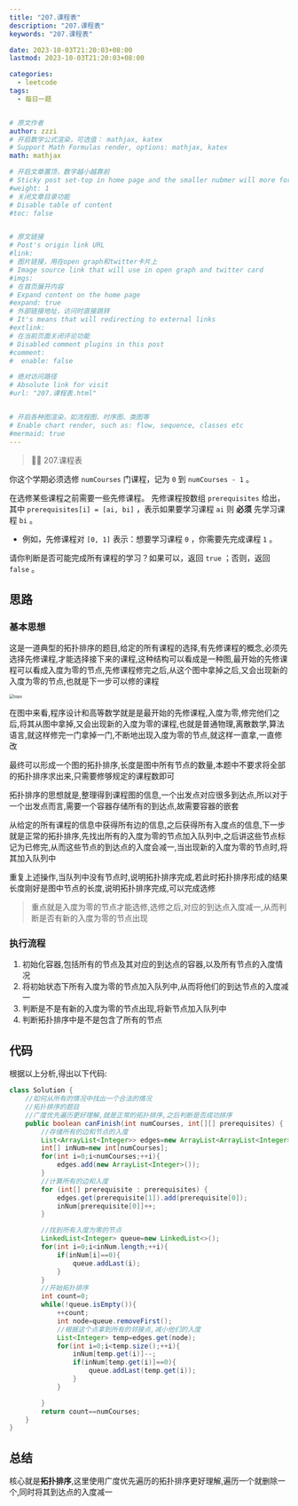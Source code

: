```yaml
---
title: "207.课程表"
description: "207.课程表"
keywords: "207.课程表"

date: 2023-10-03T21:20:03+08:00
lastmod: 2023-10-03T21:20:03+08:00

categories:
  - leetcode
tags:
  - 每日一题


# 原文作者
author: zzzi
# 开启数学公式渲染，可选值： mathjax, katex
# Support Math Formulas render, options: mathjax, katex
math: mathjax

# 开启文章置顶，数字越小越靠前
# Sticky post set-top in home page and the smaller nubmer will more forward.
#weight: 1
# 关闭文章目录功能
# Disable table of content
#toc: false


# 原文链接
# Post's origin link URL
#link:
# 图片链接，用在open graph和twitter卡片上
# Image source link that will use in open graph and twitter card
#imgs:
# 在首页展开内容
# Expand content on the home page
#expand: true
# 外部链接地址，访问时直接跳转
# It's means that will redirecting to external links
#extlink:
# 在当前页面关闭评论功能
# Disabled comment plugins in this post
#comment:
#  enable: false

# 绝对访问路径
# Absolute link for visit
#url: "207.课程表.html"


# 开启各种图渲染，如流程图、时序图、类图等
# Enable chart render, such as: flow, sequence, classes etc
#mermaid: true
---
```


>🧑‍💻 207.课程表

你这个学期必须选修 `numCourses` 门课程，记为 `0` 到 `numCourses - 1` 。

在选修某些课程之前需要一些先修课程。 先修课程按数组 `prerequisites` 给出，其中 `prerequisites[i] = [ai, bi]` ，表示如果要学习课程 `ai` 则 **必须** 先学习课程 `bi` 。

- 例如，先修课程对 `[0, 1]` 表示：想要学习课程 `0` ，你需要先完成课程 `1` 。

请你判断是否可能完成所有课程的学习？如果可以，返回 `true` ；否则，返回 `false` 。

<!--more-->

## 思路

### 基本思想

这是一道典型的拓扑排序的题目,给定的所有课程的选择,有先修课程的概念,必须先选择先修课程,才能选择接下来的课程,这种结构可以看成是一种图,最开始的先修课程可以看成入度为零的节点,先修课程修完之后,从这个图中拿掉之后,又会出现新的入度为零的节点,也就是下一步可以修的课程

<img src="https://oi-wiki.org/graph/images/topo-example-1.svg" alt="topo" style="zoom:50%;" />

在图中来看,程序设计和高等数学就是是最开始的先修课程,入度为零,修完他们之后,将其从图中拿掉,又会出现新的入度为零的课程,也就是普通物理,离散数学,算法语言,就这样修完一门拿掉一门,不断地出现入度为零的节点,就这样一直拿,一直修改

最终可以形成一个图的拓扑排序,长度是图中所有节点的数量,本题中不要求将全部的拓扑排序求出来,只需要修够规定的课程数即可

拓扑排序的思想就是,整理得到课程图的信息,一个出发点对应很多到达点,所以对于一个出发点而言,需要一个容器存储所有的到达点,故需要容器的嵌套

从给定的所有课程的信息中获得所有边的信息,之后获得所有入度点的信息,下一步就是正常的拓扑排序,先找出所有的入度为零的节点加入队列中,之后讲这些节点标记为已修完,从而这些节点的到达点的入度会减一,当出现新的入度为零的节点时,将其加入队列中

重复上述操作,当队列中没有节点时,说明拓扑排序完成,若此时拓扑排序形成的结果长度刚好是图中节点的长度,说明拓扑排序完成,可以完成选修

> 重点就是入度为零的节点才能选修,选修之后,对应的到达点入度减一,从而判断是否有新的入度为零的节点出现

### 执行流程

1. 初始化容器,包括所有的节点及其对应的到达点的容器,以及所有节点的入度情况
2. 将初始状态下所有入度为零的节点加入队列中,从而将他们的到达节点的入度减一
3. 判断是不是有新的入度为零的节点出现,将新节点加入队列中
4. 判断拓扑排序中是不是包含了所有的节点

## 代码

根据以上分析,得出以下代码:

```java
class Solution {
    //如何从所有的情况中找出一个合法的情况
    //拓扑排序的题目
    //广度优先遍历更好理解,就是正常的拓扑排序,之后判断是否成功排序
    public boolean canFinish(int numCourses, int[][] prerequisites) {
        //存储所有的边和节点的入度
        List<ArrayList<Integer>> edges=new ArrayList<ArrayList<Integer>>();
        int[] inNum=new int[numCourses];
        for(int i=0;i<numCourses;++i){
            edges.add(new ArrayList<Integer>());
        }
        //计算所有的边和入度
        for (int[] prerequisite : prerequisites) {
            edges.get(prerequisite[1]).add(prerequisite[0]);
            inNum[prerequisite[0]]++;
        }

        //找到所有入度为零的节点
        LinkedList<Integer> queue=new LinkedList<>();
        for(int i=0;i<inNum.length;++i){
            if(inNum[i]==0){
                queue.addLast(i);
            }
        }
		//开始拓扑排序
        int count=0;
        while(!queue.isEmpty()){
            ++count;
            int node=queue.removeFirst();
            //根据这个点拿到所有的邻接点,减小他们的入度
            List<Integer> temp=edges.get(node);
            for(int i=0;i<temp.size();++i){
                inNum[temp.get(i)]--;
                if(inNum[temp.get(i)]==0){
                    queue.addLast(temp.get(i));
                }
            }

        }
        return count==numCourses;
    }
}

```

## 总结

核心就是**拓扑排序**,这里使用广度优先遍历的拓扑排序更好理解,遍历一个就删除一个,同时将其到达点的入度减一

